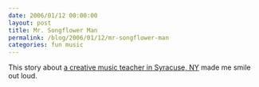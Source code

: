 ```yaml
---
date: 2006/01/12 00:00:00
layout: post
title: Mr. Songflower Man
permalink: /blog/2006/01/12/mr-songflower-man
categories: fun music
---
```


This story about [a creative music teacher in Syracuse, NY](http://www.npr.org/templates/story/story.php?storyId=5148079) made me smile out loud.
